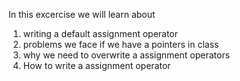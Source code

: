 In this excercise we will learn about 

1) writing a default assignment operator
2) problems we face if we have a pointers in class
3) why we need to overwrite a assignment operators
4) How to write a assignment operator

